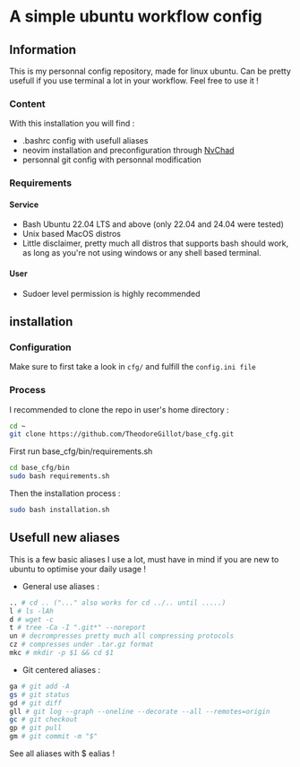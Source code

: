 # A simple ubuntu workflow config

## Information

This is my personnal config repository, made for linux ubuntu. Can be pretty usefull if you use terminal a lot in your workflow.
Feel free to use it !

### Content 

With this installation you will find : 

- .bashrc config with usefull aliases
- neovim installation and preconfiguration through [NvChad](https://nvchad.com/)
- personnal git config with personnal modification 

### Requirements

#### Service

- Bash Ubuntu 22.04 LTS and above (only 22.04 and 24.04 were tested)
- Unix based MacOS distros
- Little disclaimer, pretty much all distros that supports bash should work, as long as you're not using windows or any shell based terminal.

#### User 

- Sudoer level permission is highly recommended

## installation

### Configuration 

Make sure to first take a look in ```cfg/``` and fulfill the ```config.ini file```

### Process 

I recommended to clone the repo in user's home directory : 

```bash
cd ~
git clone https://github.com/TheodoreGillot/base_cfg.git
```

First run base_cfg/bin/requirements.sh

```bash
cd base_cfg/bin
sudo bash requirements.sh
```

Then the installation process : 

```bash 
sudo bash installation.sh
```

## Usefull new aliases 

This is a few basic aliases I use a lot, must have in mind if you are new to ubuntu to optimise your daily usage !

- General use aliases :

```bash
.. # cd .. ("..." also works for cd ../.. until .....)
l # ls -lAh
d # wget -c 
t # tree -Ca -I ".git*" --noreport
un # decrompresses pretty much all compressing protocols
cz # compresses under .tar.gz format
mkc # mkdir -p $1 && cd $1 
```

- Git centered aliases :

```bash
ga # git add -A 
gs # git status
gd # git diff 
gll # git log --graph --oneline --decorate --all --remotes=origin
gc # git checkout
gp # git pull 
gm # git commit -m "$"
```

See all aliases with $ ealias !
